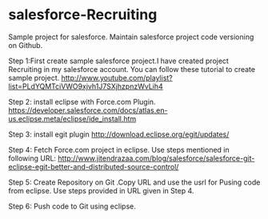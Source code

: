 # salesforce-Recruiting
Sample project for salesforce. Maintain salesforce project code versioning on Github. 

Step 1:First create sample salesforce project.I have created project Recruiting in my salesforce account. You can follow these tutorial to create sample project. http://www.youtube.com/playlist?list=PLdYQMTciVWO9xjvh1J7SXjhzpnzWvLih4

Step 2: install eclipse with Force.com Plugin. https://developer.salesforce.com/docs/atlas.en-us.eclipse.meta/eclipse/ide_install.htm

Step 3: install egit plugin http://download.eclipse.org/egit/updates/

Step 4: Fetch Force.com project in eclipse. Use steps mentioned in following URL: http://www.jitendrazaa.com/blog/salesforce/salesforce-git-eclipse-egit-better-and-distributed-source-control/

Step 5: Create Repository on Git .Copy URL and use the usrl for Pusing code from eclipse. Use steps provided in URL given in Step 4.

Step 6: Push code to Git using eclipse.
